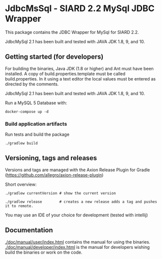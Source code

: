 # JdbcMsSql - SIARD 2.2 MySql JDBC Wrapper

This package contains the JDBC Wrapper for MySql for SIARD 2.2.

JdbcMySql 2.1 has been built and tested with JAVA JDK 1.8, 9, and 10.

## Getting started (for developers)

For building the binaries, Java JDK (1.8 or higher) and Ant must
have been installed. A copy of build.properties.template must be called
build.properties. In it using a text editor the local values must be
entered as directed by the comments.

JdbcMySql 2.1 has been built and tested with JAVA JDK 1.8, 9, and 10.

Run a MySQL 5 Database with: 

```shell
docker-compose up -d
```

### Build application artifacts

Run tests and build the package

```shell
./gradlew build
```

## Versioning, tags and releases

Versions and tags are managed with the Axion Release Plugin for Gradle (https://github.com/allegro/axion-release-plugin)

Short overview:

```shell
./gradlew currentVersion # show the current version

./gradlew release        # creates a new release adds a tag and pushes it to remote.
```

You may use an IDE of your choice for development (tested with intellij)

## Documentation

[./doc/manual/user/index.html](./doc/manual/user/index.html) contains the manual for using the binaries.
[./doc/manual/developer/index.html](./doc/manual/user/index.html) is the manual for developers wishing
build the binaries or work on the code.  

